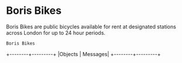 # Boris Bikes #

Boris Bikes are public bicycles available for rent at designated stations across London for up to 24 hour periods.

```Boris Bikes```

+--------+---------+
|Objects | Messages|
+--------+---------+
